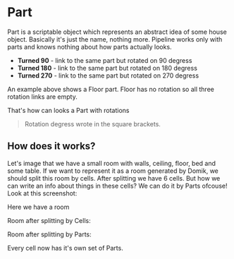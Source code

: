 # Part

Part is a scriptable object which represents an abstract idea of some house object.
Basically it's just the name, nothing more.
Pipeline works only with parts and knows nothing about how parts actually looks. 



- **Turned 90** - link to the same part but rotated on 90 degress
- **Turned 180** - link to the same part but rotated on 180 degress
- **Turned 270** - link to the same part but rotated on 270 degress

An example above shows a Floor part. Floor has no rotation so all three rotation links are empty. 

That's how can looks a Part with rotations





> Rotation degress wrote in the square brackets.

## How does it works?

Let's image that we have a small room with walls, ceiling, floor, bed and some table. If we want to represent it as a room generated by Domik, we should split this room by cells.
After splitting we have 6 cells. But how we can write an info about things in these cells?
We can do it by Parts ofcouse!
Look at this screenshot:

Here we have a room

Room after splitting by Cells:

Room after splitting by Parts:

Every cell now has it's own set of Parts. 






